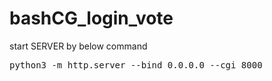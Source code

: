 # bashCG_login_vote
start SERVER by below command
<pre>
python3 -m http.server --bind 0.0.0.0 --cgi 8000
</pre>
